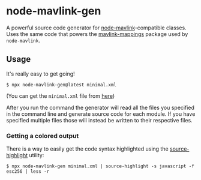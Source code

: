 # node-mavlink-gen

A powerful source code generator for [node-mavlink](https://www.npmjs.com/package/node-mavlink)-compatible classes. Uses the same code that powers the [mavlink-mappings](https://www.npmjs.com/package/mavlink-mappings) package used by `node-mavlink`.

## Usage

It's really easy to get going!

```
$ npx node-mavlink-gen@latest minimal.xml
```

(You can get the `minimal.xml` file from [here](https://raw.githubusercontent.com/mavlink/mavlink/master/message_definitions/v1.0/minimal.xml))

After you run the command the generator will read all the files you specified in the command line and generate source code for each module. If you have specified multiple files those will instead be written to their respective files.

### Getting a colored output

There is a way to easily get the code syntax highlighted using the [source-highlight](https://www.gnu.org/software/src-highlite/) utility:

```
$ npx node-mavlink-gen minimal.xml | source-highlight -s javascript -f esc256 | less -r
```
